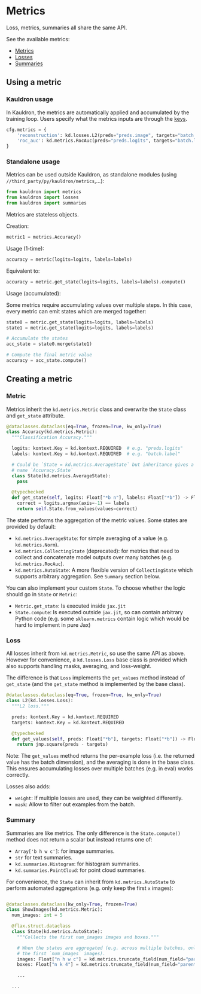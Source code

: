 # Metrics

Loss, metrics, summaries all share the same API.

See the available metrics:

*   [Metrics](https://github.com/google-research/kauldron/tree/main/kauldron/metrics/__init__.py)
*   [Losses](https://github.com/google-research/kauldron/tree/main/kauldron/losses/__init__.py)
*   [Summaries](https://github.com/google-research/kauldron/tree/main/kauldron/summaries/__init__.py)

## Using a metric

### Kauldron usage

In Kauldron, the metrics are automatically applied and accumulated by the
training loop. Users specify what the metrics inputs are through the
[keys](https://github.com/google-research/kauldron/blob/main/docs/intro.md?cl=head#keys-and-context).

```python
cfg.metrics = {
    'reconstruction': kd.losses.L2(preds="preds.image", targets="batch.image"),
    'roc_auc': kd.metrics.RocAuc(preds="preds.logits", targets="batch.label"),
}
```

### Standalone usage

Metrics can be used outside Kauldron, as standalone modules (using
`//third_party/py/kauldron/metrics`,...):

```python
from kauldron import metrics
from kauldron import losses
from kauldron import summaries
```

Metrics are stateless objects.

Creation:

```python
metric1 = metrics.Accuracy()
```

Usage (1-time):

```python
accuracy = metric(logits=logits, labels=labels)
```

Equivalent to:

```python
accuracy = metric.get_state(logits=logits, labels=labels).compute()
```

Usage (accumulated):

Some metrics require accumulating values over multiple steps. In this case,
every metric can emit states which are merged together:

```python
state0 = metric.get_state(logits=logits, labels=labels)
state1 = metric.get_state(logits=logits, labels=labels)

# Accumulate the states
acc_state = state0.merge(state1)

# Compute the final metric value
accuracy = acc_state.compute()
```

## Creating a metric

### Metric

Metrics inherit the `kd.metrics.Metric` class and overwrite the `State` class
and `get_state` attribute.

```python
@dataclasses.dataclass(eq=True, frozen=True, kw_only=True)
class Accuracy(kd.metrics.Metric):
  """Classification Accuracy."""

  logits: kontext.Key = kd.kontext.REQUIRED  # e.g. "preds.logits"
  labels: kontext.Key = kd.kontext.REQUIRED  # e.g. "batch.label"

  # Could be `State = kd.metrics.AverageState` but inheritance gives a better
  # name `Accuracy.State`
  class State(kd.metrics.AverageState):
    pass

  @typechecked
  def get_state(self, logits: Float["*b n"], labels: Float["*b"]) -> Float["*b"]:
    correct = logits.argmax(axis=-1) == labels
    return self.State.from_values(values=correct)
```

The state performs the aggregation of the metric values. Some states are
provided by default:

*   `kd.metrics.AverageState`: for simple averaging of a value (e.g.
    `kd.metrics.Norm`).
*   `kd.metrics.CollectingState` (deprecated): for metrics that need to collect
    and concatenate model outputs over many batches (e.g. `kd.metrics.RocAuc`).
*   `kd.metrics.AutoState`: A more flexible version of `CollectingState` which
    supports arbitrary aggregation. See `Summary` section below.

You can also implement your custom `State`. To choose whether the logic should
go in `State` or `Metric`:

*   `Metric.get_state`: Is executed inside `jax.jit`
*   `State.compute`: Is executed outside `jax.jit`, so can contain arbitrary
    Python code (e.g. some `sklearn.metrics` contain logic which would be hard
    to implement in pure Jax)

### Loss

All losses inherit from `kd.metrics.Metric`, so use the same API as above.
However for convenience, a `kd.losses.Loss` base class is provided which also
supports handling masks, averaging, and loss-weight.

The difference is that `Loss` implements the `get_values` method instead of
`get_state` (and the `get_state` method is implemented by the base class).

```python
@dataclasses.dataclass(eq=True, frozen=True, kw_only=True)
class L2(kd.losses.Loss):
  """L2 loss."""

  preds: kontext.Key = kd.kontext.REQUIRED
  targets: kontext.Key = kd.kontext.REQUIRED

  @typechecked
  def get_values(self, preds: Float["*b"], targets: Float["*b"]) -> Float["*b"]:
    return jnp.square(preds - targets)
```

Note: The `get_values` method returns the per-example loss (i.e. the returned
value has the batch dimension), and the averaging is done in the base class.
This ensures accumulating losses over multiple batches (e.g. in eval) works
correctly.

Losses also adds:

*   `weight`: If multiple losses are used, they can be weighted differently.
*   `mask`: Allow to filter out examples from the batch.

### Summary

Summaries are like metrics. The only difference is the `State.compute()` method
does not return a scalar but instead returns one of:

*   `Array['b h w c']`: for image summaries.
*   `str` for text summaries.
*   `kd.summaries.Histogram`: for histogram summaries.
*   `kd.summaries.PointCloud`: for point cloud summaries.

For convenience, the `State` can inherit from `kd.metrics.AutoState` to perform
automated aggregations (e.g. only keep the first `x` images):

```python

@dataclasses.dataclass(kw_only=True, frozen=True)
class ShowImages(kd.metrics.Metric):
  num_images: int = 5

  @flax.struct.dataclass
  class State(kd.metrics.AutoState):
    """Collects the first num_images images and boxes."""

    # When the states are aggregated (e.g. across multiple batches, only keep
    # the first `num_images` images).
    images: Float["n h w c"] = kd.metrics.truncate_field(num_field="parent.num_images")
    boxes: Float["n k 4"] = kd.metrics.truncate_field(num_field="parent.num_images")

    ...

  ...
```
